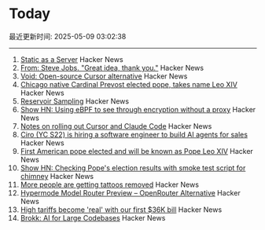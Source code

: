 # Today

最近更新时间: 2025-05-09 03:02:38

--- 
1. [Static as a Server](https://overreacted.io/static-as-a-server/) Hacker News
2. [From: Steve Jobs. "Great idea, thank you."](https://blog.hayman.net/2025/05/06/from-steve-jobs-great-idea.html) Hacker News
3. [Void: Open-source Cursor alternative](https://github.com/voideditor/void) Hacker News
4. [Chicago native Cardinal Prevost elected pope, takes name Leo XIV](https://catholicreview.org/chicago-native-cardinal-prevost-elected-pope-takes-name-leo-xiv/) Hacker News
5. [Reservoir Sampling](https://samwho.dev/reservoir-sampling/) Hacker News
6. [Show HN: Using eBPF to see through encryption without a proxy](https://github.com/qpoint-io/qtap) Hacker News
7. [Notes on rolling out Cursor and Claude Code](https://ghiculescu.substack.com/p/nobody-codes-here-anymore) Hacker News
8. [Ciro (YC S22) is hiring a software engineer to build AI agents for sales](https://www.ycombinator.com/companies/ciro/jobs) Hacker News
9. [First American pope elected and will be known as Pope Leo XIV](https://www.cnn.com/world/live-news/new-pope-conclave-day-two-05-08-25) Hacker News
10. [Show HN: Checking Pope's election results with smoke test script for chimney](https://github.com/donobu-inc/donobu-papal-election-tests/blob/main/tests/papal_election_smoke.test.ts) Hacker News
11. [More people are getting tattoos removed](https://www.gq.com/story/why-is-everyone-getting-their-tattoos-removed) Hacker News
12. [Hypermode Model Router Preview – OpenRouter Alternative](https://hypermode.com/blog/introducing-model-router) Hacker News
13. [High tariffs become 'real' with our first $36K bill](https://blog.adafruit.com/2025/05/08/high-tariffs-become-real-with-our-first-36k-bill/) Hacker News
14. [Brokk: AI for Large Codebases](https://brokk.ai) Hacker News
